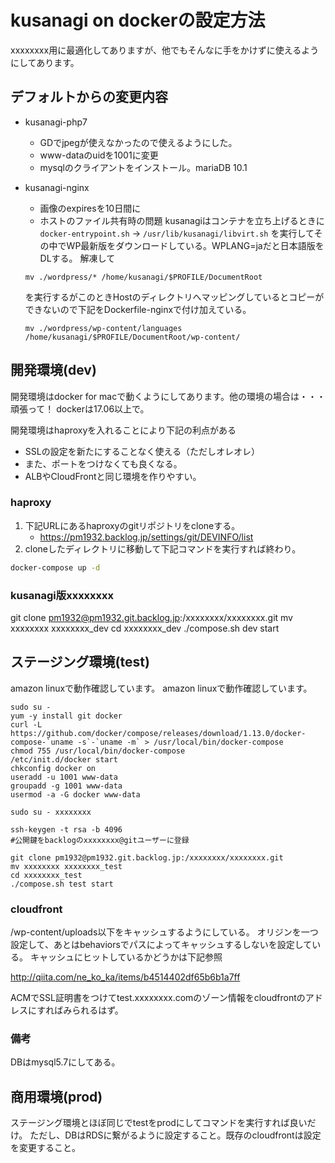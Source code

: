 # kusanagi on dockerの設定方法
xxxxxxxx用に最適化してありますが、他でもそんなに手をかけずに使えるようにしてあります。
## デフォルトからの変更内容

* kusanagi-php7
    * GDでjpegが使えなかったので使えるようにした。
    * www-dataのuidを1001に変更
    * mysqlのクライアントをインストール。mariaDB 10.1
* kusanagi-nginx
    * 画像のexpiresを10日間に
    * ホストのファイル共有時の問題
    kusanagiはコンテナを立ち上げるときに`docker-entrypoint.sh` -> `/usr/lib/kusanagi/libvirt.sh`
    を実行してその中でWP最新版をダウンロードしている。WPLANG=jaだと日本語版をDLする。
    解凍して
    
    ```
    mv ./wordpress/* /home/kusanagi/$PROFILE/DocumentRoot
    ```
    
    を実行するがこのときHostのディレクトリへマッピングしているとコピーができないので下記をDockerfile-nginxで付け加えている。
    
    ```
    mv ./wordpress/wp-content/languages /home/kusanagi/$PROFILE/DocumentRoot/wp-content/
    ```

## 開発環境(dev)
開発環境はdocker for macで動くようにしてあります。他の環境の場合は・・・頑張って！
dockerは17.06以上で。

開発環境はhaproxyを入れることにより下記の利点がある

* SSLの設定を新たにすることなく使える（ただしオレオレ）
* また、ポートをつけなくても良くなる。
* ALBやCloudFrontと同じ環境を作りやすい。


### haproxy

1. 下記URLにあるhaproxyのgitリポジトリをcloneする。
    - https://pm1932.backlog.jp/settings/git/DEVINFO/list
1. cloneしたディレクトリに移動して下記コマンドを実行すれば終わり。

```bash
docker-compose up -d
```


### kusanagi版xxxxxxxx

git clone pm1932@pm1932.git.backlog.jp:/xxxxxxxx/xxxxxxxx.git
mv xxxxxxxx xxxxxxxx_dev
cd xxxxxxxx_dev
./compose.sh dev start



## ステージング環境(test)
amazon linuxで動作確認しています。
amazon linuxで動作確認しています。


```
sudo su -
yum -y install git docker
curl -L https://github.com/docker/compose/releases/download/1.13.0/docker-compose-`uname -s`-`uname -m` > /usr/local/bin/docker-compose
chmod 755 /usr/local/bin/docker-compose
/etc/init.d/docker start
chkconfig docker on
useradd -u 1001 www-data
groupadd -g 1001 www-data
usermod -a -G docker www-data

sudo su - xxxxxxxx

ssh-keygen -t rsa -b 4096
#公開鍵をbacklogのxxxxxxxx@gitユーザーに登録

git clone pm1932@pm1932.git.backlog.jp:/xxxxxxxx/xxxxxxxx.git
mv xxxxxxxx xxxxxxxx_test
cd xxxxxxxx_test
./compose.sh test start

```

### cloudfront
/wp-content/uploads以下をキャッシュするようにしている。
オリジンを一つ設定して、あとはbehaviorsでパスによってキャッシュするしないを設定している。
キャッシュにヒットしているかどうかは下記参照

http://qiita.com/ne_ko_ka/items/b4514402df65b6b1a7ff

ACMでSSL証明書をつけてtest.xxxxxxxx.comのゾーン情報をcloudfrontのアドレスにすればみられるはず。

### 備考

DBはmysql5.7にしてある。

## 商用環境(prod)
ステージング環境とほぼ同じでtestをprodにしてコマンドを実行すれば良いだけ。
ただし、DBはRDSに繋がるように設定すること。既存のcloudfrontは設定を変更すること。